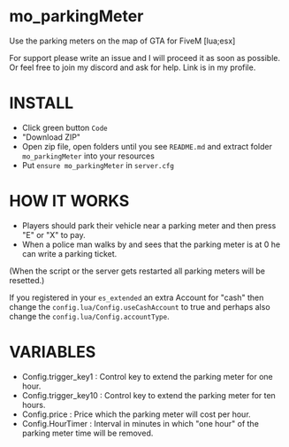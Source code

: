# mo_parkingMeter
Use the parking meters on the map of GTA for FiveM [lua;esx]

For support please write an issue and I will proceed it as soon as possible. Or feel free to join my discord and ask for help. Link is in my profile.

# INSTALL
- Click green button `Code` 
- "Download ZIP"
- Open zip file, open folders until you see `README.md` and extract folder `mo_parkingMeter` into your resources
- Put `ensure mo_parkingMeter` in `server.cfg`

# HOW IT WORKS
- Players should park their vehicle near a parking meter and then press "E" or "X" to pay.
- When a police man walks by and sees that the parking meter is at 0 he can write a parking ticket.

(When the script or the server gets restarted all parking meters will be resetted.)

If you registered in your ``es_extended`` an extra Account for "cash" then change the ``config.lua/Config.useCashAccount`` to true and perhaps also change the ``config.lua/Config.accountType``.

# VARIABLES
- Config.trigger_key1 : Control key to extend the parking meter for one hour.
- Config.trigger_key10 : Control key to extend the parking meter for ten hours.
- Config.price : Price which the parking meter will cost per hour.
- Config.HourTimer : Interval in minutes in which "one hour" of the parking meter time will be removed.
